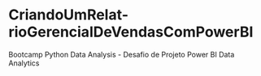 # CriandoUmRelat-rioGerencialDeVendasComPowerBI
Bootcamp Python Data Analysis - Desafio de Projeto Power BI Data Analytics

